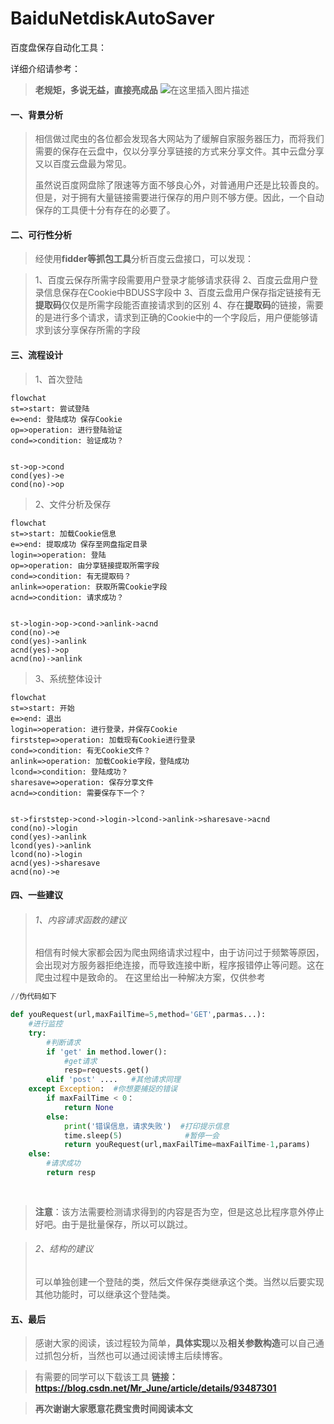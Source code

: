 # BaiduNetdiskAutoSaver

百度盘保存自动化工具：

详细介绍请参考：


>**老规矩，多说无益，直接亮成品**
![在这里插入图片描述](https://img-blog.csdnimg.cn/20190624133415205.png?x-oss-process=image/watermark,type_ZmFuZ3poZW5naGVpdGk,shadow_10,text_aHR0cHM6Ly9ibG9nLmNzZG4ubmV0L01yX0p1bmU=,size_16,color_FFFFFF,t_70)

#### 一、背景分析

>相信做过爬虫的各位都会发现各大网站为了缓解自家服务器压力，而将我们需要的保存在云盘中，仅以分享分享链接的方式来分享文件。其中云盘分享又以百度云盘最为常见。
>
>
>虽然说百度网盘除了限速等方面不够良心外，对普通用户还是比较善良的。但是，对于拥有大量链接需要进行保存的用户则不够方便。因此，一个自动保存的工具便十分有存在的必要了。

#### 二、可行性分析
>经使用**fidder等抓包工具**分析百度云盘接口，可以发现：
>

>1、百度云保存所需字段需要用户登录才能够请求获得
>2、百度云盘用户登录信息保存在Cookie中BDUSS字段中
>3、百度云盘用户保存指定链接有无**提取码**仅仅是所需字段能否直接请求到的区别
>4、存在**提取码**的链接，需要的是进行多个请求，请求到正确的Cookie中的一个字段后，用户便能够请求到该分享保存所需的字段
>
#### 三、流程设计
>1、首次登陆
>
```mermaid
flowchat
st=>start: 尝试登陆
e=>end: 登陆成功 保存Cookie
op=>operation: 进行登陆验证
cond=>condition: 验证成功？


st->op->cond
cond(yes)->e
cond(no)->op
```
>2、文件分析及保存
>
```mermaid
flowchat
st=>start: 加载Cookie信息
e=>end: 提取成功 保存至网盘指定目录
login=>operation: 登陆
op=>operation: 由分享链接提取所需字段
cond=>condition: 有无提取码？
anlink=>operation: 获取所需Cookie字段
acnd=>condition: 请求成功？


st->login->op->cond->anlink->acnd
cond(no)->e
cond(yes)->anlink
acnd(yes)->op
acnd(no)->anlink

```

>3、系统整体设计
>
```mermaid
flowchat
st=>start: 开始
e=>end: 退出
login=>operation: 进行登录，并保存Cookie
firststep=>operation: 加载现有Cookie进行登录
cond=>condition: 有无Cookie文件？
anlink=>operation: 加载Cookie字段，登陆成功
lcond=>condition: 登陆成功？
sharesave=>operation: 保存分享文件
acnd=>condition: 需要保存下一个？


st->firststep->cond->login->lcond->anlink->sharesave->acnd
cond(no)->login
cond(yes)->anlink
lcond(yes)->anlink
lcond(no)->login
acnd(yes)->sharesave
acnd(no)->e

```
#### 四、一些建议

>###### 1、内容请求函数的建议
>相信有时候大家都会因为爬虫网络请求过程中，由于访问过于频繁等原因，会出现对方服务器拒绝连接，而导致连接中断，程序报错停止等问题。这在爬虫过程中是致命的。
>在这里给出一种解决方案，仅供参考

```python
//伪代码如下

def youRequest(url,maxFailTime=5,method='GET',parmas...):
	#进行监控
	try:
		#判断请求
		if 'get' in method.lower():
			#get请求
			resp=requests.get()
		elif 'post' ....   #其他请求同理
	except Exception:  #你想要捕捉的错误
		if maxFailTime < 0：
			return None
		else:
			print('错误信息，请求失败')  #打印提示信息
			time.sleep(5)              #暂停一会
			return youRequest(url,maxFailTime=maxFailTime-1,params)
	else:
		#请求成功  
		return resp
		
	

```

>**注意**：该方法需要检测请求得到的内容是否为空，但是这总比程序意外停止好吧。由于是批量保存，所以可以跳过。

>###### 2、结构的建议
>可以单独创建一个登陆的类，然后文件保存类继承这个类。当然以后要实现其他功能时，可以继承这个登陆类。

#### 五、最后

>感谢大家的阅读，该过程较为简单，**具体实现**以及**相关参数构造**可以自己通过抓包分析，当然也可以通过阅读博主后续博客。

>有需要的同学可以下载该工具
>**链接：https://blog.csdn.net/Mr_June/article/details/93487301**

>**再次谢谢大家愿意花费宝贵时间阅读本文**
